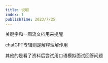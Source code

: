 ```yaml
---
title: 说明
index: 1
publishTime: 2023/7/25
---
```




关键字和一图流文档用来提醒

chatGPT专辑则是解释理解作用

其他的是看了资料后尝试用口语模拟面试回答问题

